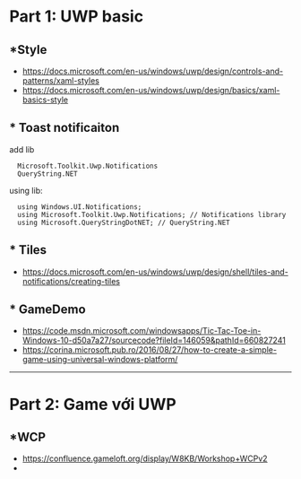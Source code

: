 # Part 1: UWP basic

## *Style
- https://docs.microsoft.com/en-us/windows/uwp/design/controls-and-patterns/xaml-styles 
- https://docs.microsoft.com/en-us/windows/uwp/design/basics/xaml-basics-style 

## * Toast notificaiton
add lib
  ```
    Microsoft.Toolkit.Uwp.Notifications
    QueryString.NET
  ```
using lib:
  ```
    using Windows.UI.Notifications;
    using Microsoft.Toolkit.Uwp.Notifications; // Notifications library
    using Microsoft.QueryStringDotNET; // QueryString.NET
  ```

## * Tiles
- https://docs.microsoft.com/en-us/windows/uwp/design/shell/tiles-and-notifications/creating-tiles 


## * GameDemo
- https://code.msdn.microsoft.com/windowsapps/Tic-Tac-Toe-in-Windows-10-d50a7a27/sourcecode?fileId=146059&pathId=660827241
- https://corina.microsoft.pub.ro/2016/08/27/how-to-create-a-simple-game-using-universal-windows-platform/  

-----------------------------------------------
# Part 2: Game với UWP 
## *WCP
- https://confluence.gameloft.org/display/W8KB/Workshop+WCPv2
- 